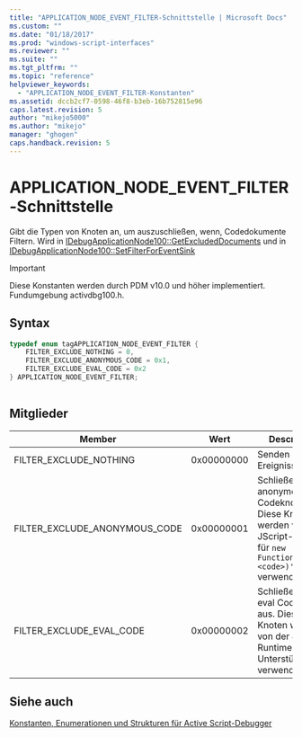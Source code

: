 ```yaml
---
title: "APPLICATION_NODE_EVENT_FILTER-Schnittstelle | Microsoft Docs"
ms.custom: ""
ms.date: "01/18/2017"
ms.prod: "windows-script-interfaces"
ms.reviewer: ""
ms.suite: ""
ms.tgt_pltfrm: ""
ms.topic: "reference"
helpviewer_keywords: 
  - "APPLICATION_NODE_EVENT_FILTER-Konstanten"
ms.assetid: dccb2cf7-0598-46f8-b3eb-16b752815e96
caps.latest.revision: 5
author: "mikejo5000"
ms.author: "mikejo"
manager: "ghogen"
caps.handback.revision: 5
---
```

# APPLICATION_NODE_EVENT_FILTER-Schnittstelle
Gibt die Typen von Knoten an, um auszuschließen, wenn, Codedokumente Filtern.  Wird in [IDebugApplicationNode100::GetExcludedDocuments](../../winscript/reference/idebugapplicationnode100-getexcludeddocuments.md) und in [IDebugApplicationNode100::SetFilterForEventSink](../../winscript/reference/idebugapplicationnode100-setfilterforeventsink.md)  
  
> [!IMPORTANT]
>  Diese Konstanten werden durch PDM v10.0 und höher implementiert.  Fundumgebung activdbg100.h.  
  
## Syntax  
  
```cpp  
typedef enum tagAPPLICATION_NODE_EVENT_FILTER {  
    FILTER_EXCLUDE_NOTHING = 0,  
    FILTER_EXCLUDE_ANONYMOUS_CODE = 0x1,  
    FILTER_EXCLUDE_EVAL_CODE = 0x2  
} APPLICATION_NODE_EVENT_FILTER;  
  
```  
  
## Mitglieder  
  
|Member|Wert|Description|  
|------------|----------|-----------------|  
|FILTER\_EXCLUDE\_NOTHING|0x00000000|Senden Sie alle Ereignisse.|  
|FILTER\_EXCLUDE\_ANONYMOUS\_CODE|0x00000001|Schließen Sie anonyme Codeknoten aus.  Diese Knoten werden von der JScript\-Runtime für `new Function([args,] <code>)'` verwendet.|  
|FILTER\_EXCLUDE\_EVAL\_CODE|0x00000002|Schließen Sie eval Codeknoten aus.  Diese Knoten werden von der JScript\-Runtime für eval Unterstützung verwendet.|  
  
## Siehe auch  
 [Konstanten, Enumerationen und Strukturen für Active Script\-Debugger](../../winscript/reference/active-script-debugger-constants-enumerations-and-structures.md)